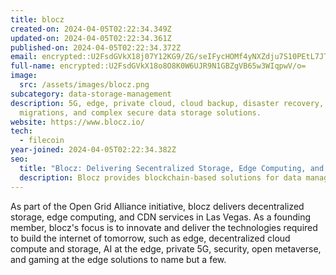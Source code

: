 ```yaml
---
title: blocz
created-on: 2024-04-05T02:22:34.349Z
updated-on: 2024-04-05T02:22:34.361Z
published-on: 2024-04-05T02:22:34.372Z
email: encrypted::U2FsdGVkX18j07Y12KG9/ZG/seIFycHOMf4yNXZdju7S10PEtL7JTYb1rnk7eySa
full-name: encrypted::U2FsdGVkX18o8O8K0W6UJR9N1GBZgVB65w3WIqpwV/o=
image:
  src: /assets/images/blocz.png
subcategory: data-storage-management
description: 5G, edge, private cloud, cloud backup, disaster recovery, cloud
  migrations, and complex secure data storage solutions.
website: https://www.blocz.io/
tech:
  - filecoin
year-joined: 2024-04-05T02:22:34.382Z
seo:
  title: "Blocz: Delivering Secentralized Storage, Edge Computing, and CDN Services"
  description: Blocz provides blockchain-based solutions for data management.
---
```


As part of the Open Grid Alliance initiative, blocz delivers decentralized storage, edge computing, and CDN services in Las Vegas. As a founding member, blocz's focus is to innovate and deliver the technologies required to build the internet of tomorrow, such as edge, decentralized cloud compute and storage, AI at the edge, private 5G, security, open metaverse, and gaming at the edge solutions to name but a few.
